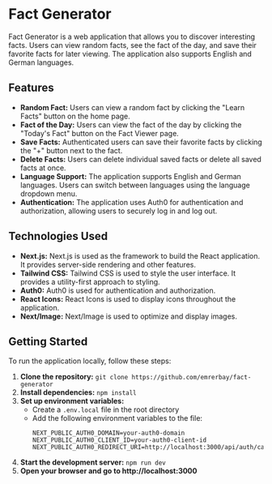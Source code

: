 # Fact Generator

Fact Generator is a web application that allows you to discover interesting facts. Users can view random facts, see the fact of the day, and save their favorite facts for later viewing. The application also supports English and German languages.

## Features

- **Random Fact:** Users can view a random fact by clicking the "Learn Facts" button on the home page.
- **Fact of the Day:** Users can view the fact of the day by clicking the "Today's Fact" button on the Fact Viewer page.
- **Save Facts:** Authenticated users can save their favorite facts by clicking the "+" button next to the fact.
- **Delete Facts:** Users can delete individual saved facts or delete all saved facts at once.
- **Language Support:** The application supports English and German languages. Users can switch between languages using the language dropdown menu.
- **Authentication:** The application uses Auth0 for authentication and authorization, allowing users to securely log in and log out.

## Technologies Used

- **Next.js:** Next.js is used as the framework to build the React application. It provides server-side rendering and other features.
- **Tailwind CSS:** Tailwind CSS is used to style the user interface. It provides a utility-first approach to styling.
- **Auth0:** Auth0 is used for authentication and authorization.
- **React Icons:** React Icons is used to display icons throughout the application.
- **Next/Image:** Next/Image is used to optimize and display images.

## Getting Started

To run the application locally, follow these steps:

1. **Clone the repository:** `git clone https://github.com/emrerbay/fact-generator`
2. **Install dependencies:** `npm install`
3. **Set up environment variables:**
   - Create a `.env.local` file in the root directory
   - Add the following environment variables to the file:
     ```
     NEXT_PUBLIC_AUTH0_DOMAIN=your-auth0-domain
     NEXT_PUBLIC_AUTH0_CLIENT_ID=your-auth0-client-id
     NEXT_PUBLIC_AUTH0_REDIRECT_URI=http://localhost:3000/api/auth/callback
     ```
4. **Start the development server:** `npm run dev`
5. **Open your browser and go to http://localhost:3000**
